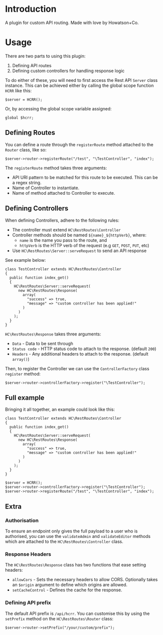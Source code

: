 

# Introduction

A plugin for custom API routing. Made with love by Howatson+Co.


# Usage

There are two parts to using this plugin:
1. Defining API routes
2. Defining custom controllers for handling response logic

To do either of these, you will need to first access the Rest API `Server` class instance. This can be achieved either by calling the global scope function `HCRR` like this:
```
$server = HCRR();
```

Or, by accessing the global scope variable assigned:
```
global $hcrr;
```


## Defining Routes

You can define a route through the `registerRoute` method attached to the `Router` class, like so:
```
$server->router->registerRoute("/test", "\TestController", "index");
```

The `registerRoute` method takes three arguments: 
- API URI pattern to be matched for this route to be executed. This can be a regex string. 
- Name of Controller to instantiate.
- Name of method attached to Controller to execute.

## Defining Controllers

When defining Controllers, adhere to the following rules:
- The controller must extend `HC\RestRoutes\Controller`
- Controller methods should be named `${name}_${httpVerb}`, where:
	- `name` is the name you pass to the route, and
	- `httpVerb` is the HTTP verb of the request (e.g `GET`, `POST`, `PUT`, etc)
- Use `HC\RestRoutes\Server::serveRequest` to send an API response

See example below:

```
class TestController extends HC\RestRoutes\Controller
{
  public function index_get()
  {
    HC\RestRoutes\Server::serveRequest(
      new HC\RestRoutes\Response(
        array(
          "success" => true,
          "message" => "custom controller has been applied!"
        )
      )
    );
  }
}
```

`HC\RestRoutes\Response` takes three arguments:
- `Data` - Data to be sent through
- `Status code` - HTTP status code to attach to the response. (default `200`)
- `Headers` - Any additional headers to attach to the response. (default `array()`)

Then, to register the Controller we can use the `ControllerFactory` class `register` method:

```
$server->router->controllerFactory->register("\TestController");
```

## Full example

Bringing it all together, an example could look like this:

```
class TestController extends HC\RestRoutes\Controller
{
  public function index_get()
  {
    HC\RestRoutes\Server::serveRequest(
      new HC\RestRoutes\Response(
        array(
          "success" => true,
          "message" => "custom controller has been applied!"
        )
      )
    );
  }
}

$server = HCRR();
$server->router->controllerFactory->register("\TestController");
$server->router->registerRoute("/test", "\TestController", "index");
```

## Extra

### Authorisation

To ensure an endpoint only gives the full payload to a user who is authorised, you can use the `validateAdmin` and `validateEditor` methods which are attached to the `HC\RestRoutes\Controller` class.

### Response Headers

The `HC\RestRoutes\Response` class has two functions that ease setting headers:
- `allowCors` - Sets the necessary headers to allow CORS. Optionally takes an `$origin` argument to define which origins are allowed.
- `setCacheControl` - Defines the cache for the response.

### Defining API prefix

The default API prefix is `/api/hcrr`. You can customise this by using the `setPrefix` method on the `HC\RestRoutes\Router` class:
```
$server->router->setPrefix("/your/custom/prefix");
```